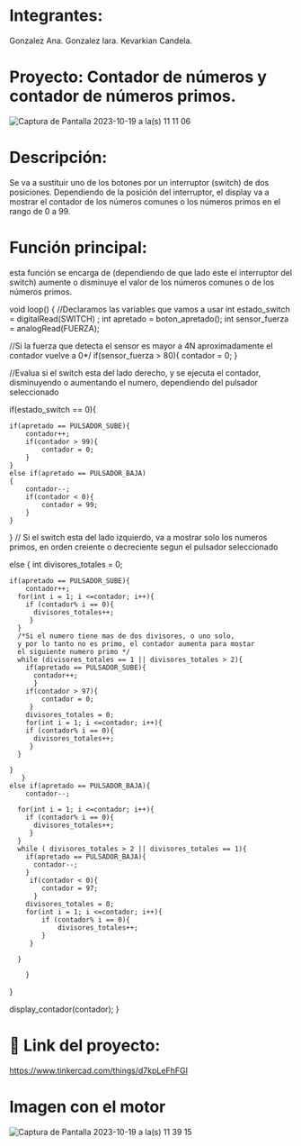 # Integrantes:
Gonzalez Ana.
Gonzalez Iara.
Kevarkian Candela.
# Proyecto: Contador de números y contador de números primos.
![Captura de Pantalla 2023-10-19 a la(s) 11 11 06](https://github.com/iaragonzalezzz/Parcial-SPD.-2/assets/123982656/810268d1-32fd-4e4d-809f-30d81dc2ef12)
# Descripción:
Se va a sustituir uno de los botones por un interruptor (switch) de dos posiciones.
Dependiendo de la posición del interruptor, el display va a mostrar el contador de los números comunes o los números primos en el rango de 0 a 99.
# Función principal:
esta función se encarga de (dependiendo de que lado este el interruptor del switch) aumente o disminuye el valor de los números comunes o de los números primos.

void loop()
 { 
  //Declaramos las variables que vamos a usar
  int estado_switch = digitalRead(SWITCH) ;
  int apretado = boton_apretado();
  int sensor_fuerza = analogRead(FUERZA);
  
  
  //Si la fuerza que detecta el sensor es mayor a 4N
  aproximadamente el contador vuelve a 0*/
  if(sensor_fuerza > 80){
    contador = 0;
    }

 //Evalua si el switch esta del lado derecho, y se ejecuta el 
  contador, disminuyendo o aumentando el numero, 
  dependiendo del pulsador seleccionado 
  
  if(estado_switch == 0){
    
	if(apretado == PULSADOR_SUBE){
    	contador++;
      	if(contador > 99){
        	contador = 0;
        }
    }
  	else if(apretado == PULSADOR_BAJA)
    {
    	contador--;
      	if(contador < 0){
        	contador = 99;
        }
    }
    
   }
   // Si el switch esta del lado izquierdo, va a mostrar solo los
   numeros primos, en orden creiente o decreciente 
   segun el pulsador seleccionado 
   
  else {
    int divisores_totales = 0;
    
    if(apretado == PULSADOR_SUBE){
    	contador++;
      for(int i = 1; i <=contador; i++){ 
      	if (contador% i == 0){ 
          divisores_totales++;
       	 }
      }
      /*Si el numero tiene mas de dos divisores, o uno solo,
      y por lo tanto no es primo, el contador aumenta para mostar
      el siguiente numero primo */
      while (divisores_totales == 1 || divisores_totales > 2){
        if(apretado == PULSADOR_SUBE){
          contador++;
          }
      	if(contador > 97){
        	contador = 0;
         }
        divisores_totales = 0;
        for(int i = 1; i <=contador; i++){ 
      	if (contador% i == 0){ 
          divisores_totales++;
       	 }
      }
        
    }
       }
    else if(apretado == PULSADOR_BAJA){
    	contador--;
      
      for(int i = 1; i <=contador; i++){ 
      	if (contador% i == 0){ 
          divisores_totales++;
       	 }
      }
      while ( divisores_totales > 2 || divisores_totales == 1){
        if(apretado == PULSADOR_BAJA){
          contador--;
        }
         if(contador < 0){
           	contador = 97;
          }
        divisores_totales = 0;
        for(int i = 1; i <=contador; i++){ 
      		if (contador% i == 0){ 
          		divisores_totales++;
       	 	}
     	 }
        
      }
 
   		}
  
  }
  
  display_contador(contador);
}


# 🫡 Link del proyecto:
https://www.tinkercad.com/things/d7kpLeFhFGI

# Imagen con el motor
![Captura de Pantalla 2023-10-19 a la(s) 11 39 15](https://github.com/iaragonzalezzz/Parcial-SPD.-2/assets/123982656/439e2d3c-f4e4-4c08-a054-f59abf77a987)

